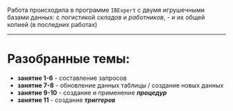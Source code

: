 Работа происходила в программе `IBExpert` с двумя игрушечными базами данных: с логистикой *складов* и *работников*, - и их общей копией (в последних работах)

---

# Разобранные темы:
 - **занятие 1-6** - составление запросов
 - **занятие 7-8** - обновление данных таблицы / создание новых данных
 - **занятие 9-10** - создание и применение ***процедур***
 - **занятие 11** - создание ***триггеров***
